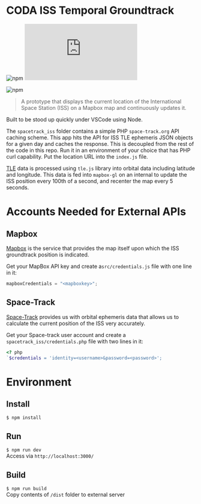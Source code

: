 CODA ISS Temporal Groundtrack
===========
![npm](https://img.shields.io/npm/v/mapbox-gl?label=mapbox-gl&style=flat-square&logo=webpack)
![npm](https://img.shields.io/npm/v/tle.js?label=tle.js&style=flat-square&logo=webpack)

![npm](https://img.shields.io/badge/dependencies-up--to--date-green?style=flat-square&logo=npm&color=success)

> A prototype that displays the current location of the International Space Station (ISS) on a Mapbox map and continuously updates it.

Built to be stood up quickly under VSCode using Node.

The `spacetrack_iss` folder contains a simple PHP `space-track.org` API caching scheme. This app hits the API for ISS TLE ephemeris JSON objects for a given day and caches the response. This is decoupled from the rest of the code in this repo. Run it in an environment of your choice that has PHP curl capability. Put the location URL into the `index.js` file.

[TLE](https://en.wikipedia.org/wiki/Two-line_element_set) data is processed using `tle.js` library into orbital data including latitude and longitude. This data is fed into `mapbox-gl` on an internal to update the ISS position every 100th of a second, and recenter the map every 5 seconds. 

# Accounts Needed for External APIs
## Mapbox
[Mapbox](https://www.mapbox.com/) is the service that provides the map itself upon which the ISS groundtrack position is indicated.

Get your MapBox API key and create a`src/credentials.js` file with one line in it:
```javascript  
mapboxCredentials = "<mapboxkey>";
```

## Space-Track

[Space-Track](https://space-track.org) provides us with orbital ephemeris data that allows us to calculate the current position of the ISS very accurately.

Get your Space-track user account and create a `spacetrack_iss/credentials.php` file with two lines in it:  
```PHP
<? php
`$credentials = 'identity=<username>&password=<password>';
```

# Environment
## Install
`$ npm install`

## Run
`$ npm run dev`  
Access via `http://localhost:3000/`

## Build
`$ npm run build`  
Copy contents of `/dist` folder to external server